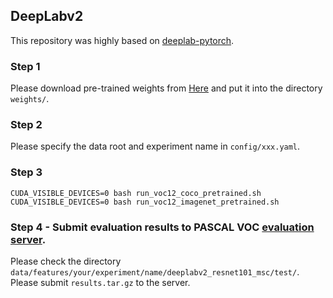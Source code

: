 ## DeepLabv2
This repository was highly based on [deeplab-pytorch](https://github.com/kazuto1011/deeplab-pytorch).
### Step 1
Please download pre-trained weights from [Here](https://drive.google.com/drive/folders/1nsXWLoK1w56iC9DE5jwdcqQDX8of4DH5?usp=share_link) and put it into the directory `weights/`.
### Step 2
Please specify the data root and experiment name in `config/xxx.yaml`.
### Step 3
```shell
CUDA_VISIBLE_DEVICES=0 bash run_voc12_coco_pretrained.sh
CUDA_VISIBLE_DEVICES=0 bash run_voc12_imagenet_pretrained.sh
```
### Step 4 - Submit evaluation results to PASCAL VOC [evaluation server](http://host.robots.ox.ac.uk:8080/).
Please check the directory `data/features/your/experiment/name/deeplabv2_resnet101_msc/test/`. Please submit `results.tar.gz` to the server.
